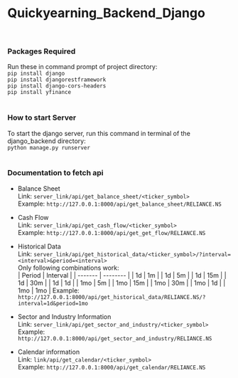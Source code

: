 # Quickyearning_Backend_Django
<br>

### Packages Required
Run these in command prompt of project directory:<br>
`pip install django`<br>
`pip install djangorestframework`<br>
`pip install django-cors-headers`<br>
`pip install yfinance`<br>
<br>

### How to start Server
To start the django server, run this command in terminal of the django_backend directory:<br>
`python manage.py runserver`<br>
<br>

### Documentation to fetch api

- Balance Sheet<br>
Link: `server_link/api/get_balance_sheet/<ticker_symbol>`<br>
Example: `http://127.0.0.1:8000/api/get_balance_sheet/RELIANCE.NS`<br>

- Cash Flow<br>
Link: `server_link/api/get_cash_flow/<ticker_symbol>`<br>
Example: `http://127.0.0.1:8000/api/get_get_flow/RELIANCE.NS`<br>

- Historical Data<br>
Link: `server_link/api/get_historical_data/<ticker_symbol>/?interval=<interval>&period=<interval>`<br>
Only following combinations work:<br>
| Period  | Interval |
| ------- | -------- |
| 1d      | 1m       |
| 1d      | 5m       |
| 1d      | 15m      |
| 1d      | 30m      |
| 1d      | 1d       |
| 1mo     | 5m       |
| 1mo     | 15m      |
| 1mo     | 30m      |
| 1mo     | 1d       |
| 1mo     | 1mo      |
Example: `http://127.0.0.1:8000/api/get_historical_data/RELIANCE.NS/?interval=1d&period=1mo`<br>

- Sector and Industry Information<br>
Link: `server_link/api/get_sector_and_industry/<ticker_symbol>`<br>
Example: `http://127.0.0.1:8000/api/get_sector_and_industry/RELIANCE.NS`<br>

- Calendar information<br>
Link: `link/api/get_calendar/<ticker_symbol>`<br>
Example: `http://127.0.0.1:8000/api/get_calendar/RELIANCE.NS`<br>
